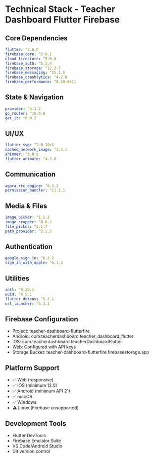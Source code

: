 # Technical Stack - Teacher Dashboard Flutter Firebase

## Core Dependencies
```yaml
flutter: ^3.6.0
firebase_core: ^3.8.1
cloud_firestore: ^5.6.0
firebase_auth: ^5.3.4
firebase_storage: ^12.3.7
firebase_messaging: ^15.1.6
firebase_crashlytics: ^4.2.0
firebase_performance: ^0.10.0+11
```

## State & Navigation
```yaml
provider: ^6.1.2
go_router: ^16.0.0
get_it: ^8.0.2
```

## UI/UX
```yaml
flutter_svg: ^2.0.10+1
cached_network_image: ^3.4.1
shimmer: ^3.0.0
flutter_animate: ^4.5.0
```

## Communication
```yaml
agora_rtc_engine: ^6.3.2
permission_handler: ^11.3.1
```

## Media & Files
```yaml
image_picker: ^1.1.2
image_cropper: ^8.0.2
file_picker: ^8.1.7
path_provider: ^2.1.5
```

## Authentication
```yaml
google_sign_in: ^6.2.2
sign_in_with_apple: ^6.1.3
```

## Utilities
```yaml
intl: ^0.20.1
uuid: ^4.5.1
flutter_dotenv: ^5.2.1
url_launcher: ^6.3.1
```

## Firebase Configuration
- Project: teacher-dashboard-flutterfire
- Android: com.teacherdashboard.teacher_dashboard_flutter
- iOS: com.teacherdashboard.teacherDashboardFlutter
- Web: Configured with API keys
- Storage Bucket: teacher-dashboard-flutterfire.firebasestorage.app

## Platform Support
- ✅ Web (responsive)
- ✅ iOS (minimum 12.0)
- ✅ Android (minimum API 21)
- ✅ macOS
- ✅ Windows
- ⚠️ Linux (Firebase unsupported)

## Development Tools
- Flutter DevTools
- Firebase Emulator Suite
- VS Code/Android Studio
- Git version control
